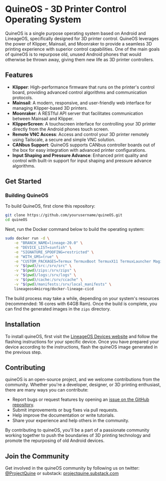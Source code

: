 # QuineOS - 3D Printer Control Operating System

QuineOS is a single purpose operating system based on Android and LineageOS, specifically designed for 3D printer control. QuineOS leverages the power of Klipper, Mainsail, and Moonraker to provide a seamless 3D printing experience with superior control capabilities. One of the main goals of quineOS is to repurpose old, unused Android phones that would otherwise be thrown away, giving them new life as 3D printer controllers.

## Features

- **Klipper**: High-performance firmware that runs on the printer's control board, providing advanced control algorithms and communication protocols.
- **Mainsail**: A modern, responsive, and user-friendly web interface for managing Klipper-based 3D printers.
- **Moonraker**: A RESTful API server that facilitates communication between Mainsail and Klipper.
- **KlipperScreen**: A touchscreen interface for controlling your 3D printer directly from the Android phones touch screen.
- **Remote VNC Access**: Access and control your 3D printer remotely using Tailscale, a secure and simple VNC solution.
- **CANbus Support**: QuineOS supports CANbus controller boards out of the box for easy integration with advanced printer configurations.
- **Input Shaping and Pressure Advance**: Enhanced print quality and control with built-in support for input shaping and pressure advance algorithms.

## Get Started

### Building QuineOS

To build QuineOS, first clone this repository:
```bash
git clone https://github.com/yourusername/quineOS.git
cd quineOS
```

Next, run the Docker command below to build the operating system:

```bash
sudo docker run -d \
    -e "BRANCH_NAME=lineage-20.0" \
    -e "DEVICE_LIST=sunfish" \
    -e "SIGNATURE_SPOOFING=restricted" \
    -e "WITH_GMS=true" \
    -e "CUSTOM_PACKAGES=Termux TermuxBoot TermuxX11 TermuxLauncher Magisk Tailscale DroidVnc" \
    -v "$(pwd)/src:/srv/src" \
    -v "$(pwd)/zips:/srv/zips" \
    -v "$(pwd)/logs:/srv/logs" \
    -v "$(pwd)/cache:/srv/ccache" \
    -v "$(pwd)/manifests:/srv/local_manifests" \
    lineageos4microg/docker-lineage-cicd
```

The build process may take a while, depending on your system's resources (recommended: 16 cores with 64GB Ram). Once the build is complete, you can find the generated images in the `zips` directory.

## Installation
To install quineOS, first visit the [LineageOS Devices website](https://wiki.lineageos.org/devices/) and follow the flashing instructions for your specific device. Once you have prepared your device according to the instructions, flash the quineOS image generated in the previous step.

## Contributing
quineOS is an open-source project, and we welcome contributions from the community. Whether you're a developer, designer, or 3D printing enthusiast, there are many ways you can contribute:

* Report bugs or request features by opening an [issue on the GitHub repository](https://github.com/projectquine/quineOS/issues).
* Submit improvements or bug fixes via pull requests.
* Help improve the documentation or write tutorials.
* Share your experience and help others in the community.

By contributing to quineOS, you'll be a part of a passionate community working together to push the boundaries of 3D printing technology and promote the repurposing of old Android devices.

## Join the Community
Get involved in the quineOS community by following us on twitter: [@ProjectQuine](https://twitter.com/ProjectQuine) or substack: [projectquine.substack.com](https://projectquine.substack.com/)
